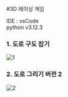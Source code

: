 #3D 레이싱 게임  

IDE : vsCode  
python v3.12.3  

### 1. 도로 구도 잡기
![1](https://github.com/doomout/Python_Racer/assets/13861731/1b42f33b-c1f4-4dad-851b-d245b50736af)

### 2. 도로 그리기 버전 2
![2](https://github.com/doomout/Python_Racer/assets/13861731/8d9b153a-2bcd-4647-b06a-ad93079a7c53)